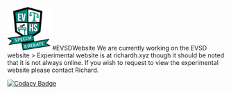 <img src="./evsdlogo.png" width="100" height="100">
#EVSDWebsite
We are currently working on the EVSD website
> Experimental website is at richardh.xyz though it should be noted that it is not always online. If you wish to request to view the experimental website please contact Richard.

[![Codacy Badge](https://api.codacy.com/project/badge/Grade/dd460c66b0d6487da12ef55cf8ea0ea2)](https://www.codacy.com/app/aeolyus/EVSDWebsite?utm_source=github.com&amp;utm_medium=referral&amp;utm_content=EVSD/EVSDWebsite&amp;utm_campaign=Badge_Grade)
